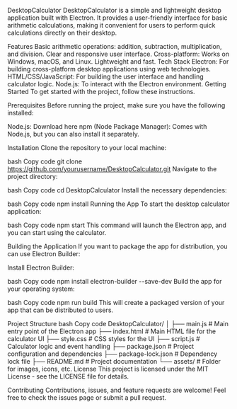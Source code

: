 DesktopCalculator
DesktopCalculator is a simple and lightweight desktop application built with Electron. It provides a user-friendly interface for basic arithmetic calculations, making it convenient for users to perform quick calculations directly on their desktop.

Features
Basic arithmetic operations: addition, subtraction, multiplication, and division.
Clear and responsive user interface.
Cross-platform: Works on Windows, macOS, and Linux.
Lightweight and fast.
Tech Stack
Electron: For building cross-platform desktop applications using web technologies.
HTML/CSS/JavaScript: For building the user interface and handling calculator logic.
Node.js: To interact with the Electron environment.
Getting Started
To get started with the project, follow these instructions.

Prerequisites
Before running the project, make sure you have the following installed:

Node.js: Download here
npm (Node Package Manager): Comes with Node.js, but you can also install it separately.

Installation
Clone the repository to your local machine:

bash
Copy code
git clone https://github.com/yourusername/DesktopCalculator.git
Navigate to the project directory:

bash
Copy code
cd DesktopCalculator
Install the necessary dependencies:

bash
Copy code
npm install
Running the App
To start the desktop calculator application:

bash
Copy code
npm start
This command will launch the Electron app, and you can start using the calculator.

Building the Application
If you want to package the app for distribution, you can use Electron Builder:

Install Electron Builder:

bash
Copy code
npm install electron-builder --save-dev
Build the app for your operating system:

bash
Copy code
npm run build
This will create a packaged version of your app that can be distributed to users.

Project Structure
bash
Copy code
DesktopCalculator/
│
├── main.js              # Main entry point of the Electron app
├── index.html           # Main HTML file for the calculator UI
├── style.css            # CSS styles for the UI
├── script.js            # Calculator logic and event handling
├── package.json         # Project configuration and dependencies
├── package-lock.json    # Dependency lock file
├── README.md            # Project documentation
└── assets/              # Folder for images, icons, etc.
License
This project is licensed under the MIT License - see the LICENSE file for details.

Contributing
Contributions, issues, and feature requests are welcome! Feel free to check the issues page or submit a pull request.

